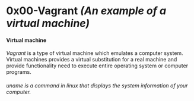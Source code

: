 # 0x00-Vagrant _(An example of a virtual machine)_
#### Virtual machine

_Vagrant_ is a type of virtual machine which emulates a computer system. Virtual machines
provides a virtual substitution for a real machine and provide functionality need to
execute entire operating system or computer programs.

###### uname is a command in linux that displays the system information of your computer.